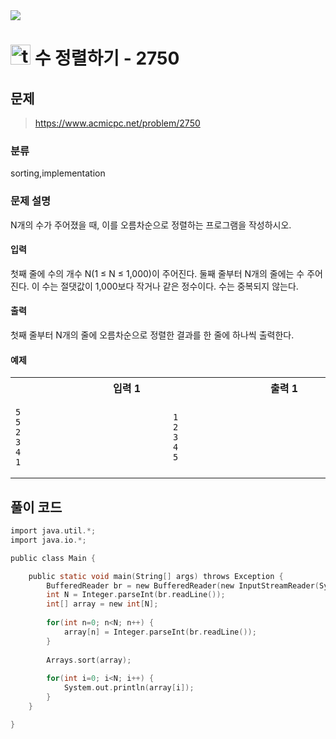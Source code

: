 <img src="https://j7b205.p.ssafy.io/assets/header/markdown_header.png" />

# <img src="https://static.solved.ac/tier_small/4.svg" alt="tier" height="32px" /> 수 정렬하기 - 2750 

## 문제

> https://www.acmicpc.net/problem/2750

### 분류

sorting,implementation

### 문제 설명

N개의 수가 주어졌을 때, 이를 오름차순으로 정렬하는 프로그램을 작성하시오.



#### 입력

첫째 줄에 수의 개수 N(1 ≤ N ≤ 1,000)이 주어진다. 둘째 줄부터 N개의 줄에는 수 주어진다. 이 수는 절댓값이 1,000보다 작거나 같은 정수이다. 수는 중복되지 않는다.



#### 출력

첫째 줄부터 N개의 줄에 오름차순으로 정렬한 결과를 한 줄에 하나씩 출력한다.



#### 예제

<table><tr><th><img width=120/>입력 1<img width=120/></th><th><img width=120/>출력 1<img width=120/></th></tr><tr><td>

```
5
5
2
3
4
1
```
</td><td>

```
1
2
3
4
5
```
</td></tr></table>


####

## 풀이 코드

```c
import java.util.*;
import java.io.*;

public class Main {

	public static void main(String[] args) throws Exception {
		BufferedReader br = new BufferedReader(new InputStreamReader(System.in));
		int N = Integer.parseInt(br.readLine());
		int[] array = new int[N];
		
		for(int n=0; n<N; n++) {
			array[n] = Integer.parseInt(br.readLine());
		}
		
		Arrays.sort(array);
		
		for(int i=0; i<N; i++) {
			System.out.println(array[i]);
		}
	}

}

```
